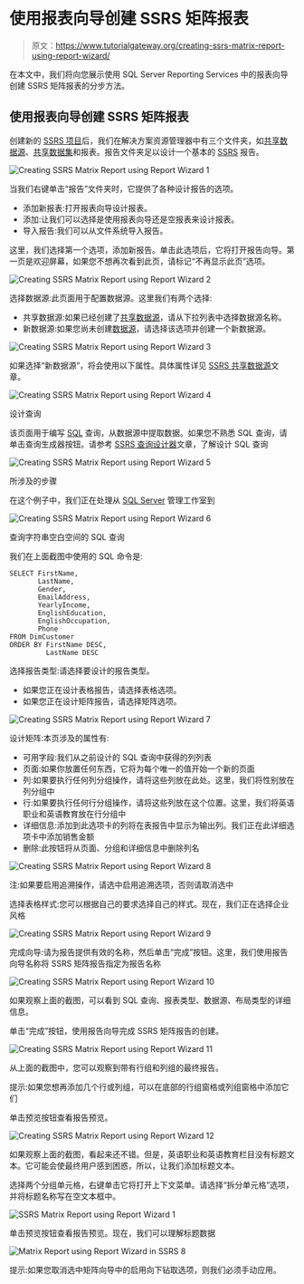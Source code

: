 # 使用报表向导创建 SSRS 矩阵报表

> 原文：<https://www.tutorialgateway.org/creating-ssrs-matrix-report-using-report-wizard/>

在本文中，我们将向您展示使用 SQL Server Reporting Services 中的报表向导创建 SSRS 矩阵报表的分步方法。

## 使用报表向导创建 SSRS 矩阵报表

创建新的 [SSRS 项目](https://www.tutorialgateway.org/create-new-project-in-ssrs/)后，我们在解决方案资源管理器中有三个文件夹，如[共享数据源](https://www.tutorialgateway.org/ssrs-shared-data-source/)、[共享数据集](https://www.tutorialgateway.org/shared-dataset-in-ssrs/)和报表。报告文件夹足以设计一个基本的 [SSRS](https://www.tutorialgateway.org/ssrs/) 报告。

![Creating SSRS Matrix Report using Report Wizard 1](img/58b8b318ff0e06b13327c80bc36152cf.png)

当我们右键单击“报告”文件夹时，它提供了各种设计报告的选项。

*   添加新报表:打开报表向导设计报表。
*   添加:让我们可以选择是使用报表向导还是空报表来设计报表。
*   导入报告:我们可以从文件系统导入报告。

这里，我们选择第一个选项，添加新报告。单击此选项后，它将打开报告向导。第一页是欢迎屏幕，如果您不想再次看到此页，请标记“不再显示此页”选项。

![Creating SSRS Matrix Report using Report Wizard 2](img/119efa222536d122cf09ec6ca61f0c7c.png)

选择数据源:此页面用于配置数据源。这里我们有两个选择:

*   共享数据源:如果已经创建了[共享数据源](https://www.tutorialgateway.org/ssrs-shared-data-source/)，请从下拉列表中选择数据源名称。
*   新数据源:如果您尚未创建[数据源](https://www.tutorialgateway.org/embedded-data-source-in-ssrs/)，请选择该选项并创建一个新数据源。

![Creating SSRS Matrix Report using Report Wizard 3](img/c4d5e3e11c75df5e58b9e3cf65bdc6c3.png)

如果选择“新数据源”，将会使用以下属性。具体属性详见 [SSRS 共享数据源](https://www.tutorialgateway.org/ssrs-shared-data-source/)文章。

![Creating SSRS Matrix Report using Report Wizard 4](img/897df1181b2e59560dae9c6fb2c7be91.png)

设计查询

该页面用于编写 [SQL](https://www.tutorialgateway.org/sql/) 查询，从数据源中提取数据。如果您不熟悉 SQL 查询，请单击查询生成器按钮。请参考 [SSRS 查询设计器](https://www.tutorialgateway.org/ssrs-query-designer/)文章，了解设计 SQL 查询

![Creating SSRS Matrix Report using Report Wizard 5](img/1e3fb333d730ce2441d9cd4a87a93b0e.png)

所涉及的步骤

在这个例子中，我们正在处理从 [SQL Server](https://www.tutorialgateway.org/sql/) 管理工作室到

![Creating SSRS Matrix Report using Report Wizard 6](img/8da0353d845a6a9eae03e3a1f85b890c.png)

查询字符串空白空间的 SQL 查询

我们在上面截图中使用的 SQL 命令是:

```
SELECT FirstName, 
       LastName, 
       Gender, 
       EmailAddress, 
       YearlyIncome, 
       EnglishEducation, 
       EnglishOccupation, 
       Phone
FROM DimCustomer
ORDER BY FirstName DESC, 
         LastName DESC
```

选择报告类型:请选择要设计的报告类型。

*   如果您正在设计表格报告，请选择表格选项。
*   如果您正在设计矩阵报告，请选择矩阵选项。

![Creating SSRS Matrix Report using Report Wizard 7](img/f65530f44daddbec7eaecf228bdce504.png)

设计矩阵:本页涉及的属性有:

*   可用字段:我们从之前设计的 SQL 查询中获得的列列表
*   页面:如果你放置任何东西，它将为每个唯一的值开始一个新的页面
*   列:如果要执行任何列分组操作，请将这些列放在此处。这里，我们将性别放在列分组中
*   行:如果要执行任何行分组操作，请将这些列放在这个位置。这里，我们将英语职业和英语教育放在行分组中
*   详细信息:添加到此选项卡的列将在表报告中显示为输出列。我们正在此详细选项卡中添加销售金额
*   删除:此按钮将从页面、分组和详细信息中删除列名

![Creating SSRS Matrix Report using Report Wizard 8](img/57cc905ef6f3cb863e4acea32fb5c795.png)

注:如果要启用追溯操作，请选中启用追溯选项，否则请取消选中

选择表格样式:您可以根据自己的要求选择自己的样式。现在，我们正在选择企业风格

![Creating SSRS Matrix Report using Report Wizard 9](img/c92a613602895c2dc303806254c414d6.png)

完成向导:请为报告提供有效的名称，然后单击“完成”按钮。这里，我们使用报告向导名称将 SSRS 矩阵报告指定为报告名称

![Creating SSRS Matrix Report using Report Wizard 10](img/6834136e15f407ac453e13915192d073.png)

如果观察上面的截图，可以看到 SQL 查询、报表类型、数据源、布局类型的详细信息。

单击“完成”按钮，使用报告向导完成 SSRS 矩阵报告的创建。

![Creating SSRS Matrix Report using Report Wizard 11](img/85a46b36598855b9177fcdc5880ca53f.png)

从上面的截图中，您可以观察到带有行组和列组的最终报告。

提示:如果您想再添加几个行或列组，可以在底部的行组窗格或列组窗格中添加它们

单击预览按钮查看报告预览。

![Creating SSRS Matrix Report using Report Wizard 12](img/7bce9eeb69b36bcd698455163130f104.png)

如果观察上面的截图，看起来还不错。但是，英语职业和英语教育栏目没有标题文本。它可能会使最终用户感到困惑，所以，让我们添加标题文本。

选择两个分组单元格，右键单击它将打开上下文菜单。请选择“拆分单元格”选项，并将标题名称写在空文本框中。

![SSRS Matrix Report using Report Wizard 1](img/1b1f7d6c0a3b22c6bb3adadd58e0f611.png)

单击预览按钮查看报告预览。现在，我们可以理解标题数据

![Matrix Report using Report Wizard in SSRS 8](img/640f1e0cbeea6d88cc207551c54959e7.png)

提示:如果您取消选中矩阵向导中的启用向下钻取选项，则我们必须手动应用。
